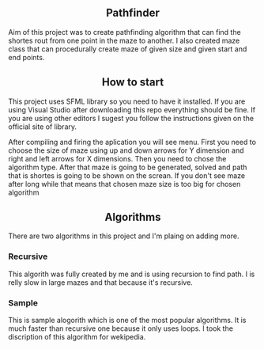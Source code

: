 <h2 style="text-align: center;">Pathfinder</h2>
Aim of this project was to create pathfinding algorithm that can find the shortes rout from one point in the maze to another. I also created maze class that can procedurally create maze of given size and given start and end points.
<h2 style="text-align: center;">How to start</h2>
This project uses SFML library so you need to have it installed. If you are using Visual Studio after downloading this repo everything should be fine. If you are using other editors I sugest you follow the instructions given on the official site of library.

After compiling and firing the aplication you will see menu. First you need to choose the size of maze using up and down arrows for Y dimension and right and left arrows for X dimensions. Then you need to chose the algorithm type. After that maze is going to be generated, solved and path that is shortes is going to be shown on the screan. If you don't see maze after long while that means that chosen maze size is too big for chosen algorithm
<h2 style="text-align: center;">Algorithms</h2>
There are two algorithms in this project and I'm plaing on adding more.
<h3>Recursive</h3>
This algorith was fully created by me and is using recursion to find path. I is relly slow in large mazes and that because it's recursive.
<h3>Sample</h3>
This is sample alogorith which is one of the most popular algorithms. It is much faster than recursive one because it only uses loops. I took the discription of this algorithm for wekipedia.
